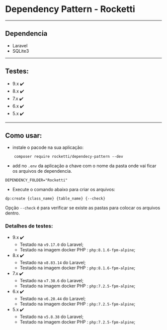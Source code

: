 # Dependency Pattern - Rocketti

<hr />

## Dependencia

- Laravel
- SQLite3

<hr />

## Testes:
- 9.x ✔️
- 8.x ✔️
- 7.x ✔️
- 6.x ✔️
- 5.x ✔️

<hr />

## Como usar:

- instale o pacode na sua aplicação:
``` shell
    composer require rocketti/dependecy-pattern --dev
```
- add no `.env` da aplicação a chave com o nome da pasta onde vai ficar os arquivos de dependencia.
```shell
DEPENDENCY_FOLDER="Rocketti"
```
- Execute o comando abaixo para criar os arquivos:
```shell 
dp:create {class_name} {table_name} {--check}
```
Opção `--check` é para verificar se existe as pastas para colocar os arquivos dentro.


### Detalhes de testes:

- 9.x ✔️
     - Testado na `v9.17.0` do Laravel;
     - Testado na imagem docker PHP : `php:8.1.6-fpm-alpine`;
- 8.x ✔️
     - Testado na `v8.83.14` do Laravel;
     - Testado na imagem docker PHP : `php:8.1.6-fpm-alpine`;
- 7.x ✔️
    - Testado na `v7.30.6` do Laravel;
    - Testado na imagem docker PHP : `php:7.2.5-fpm-alpine`;
- 6.x ✔️
    - Testado na `v6.20.44` do Laravel;
    - Testado na imagem docker PHP : `php:7.2.5-fpm-alpine`;
- 5.x ✔️
    -  Testado na `v5.8.38` do Laravel;
    - Testado na imagem docker PHP : `php:7.2.5-fpm-alpine`;